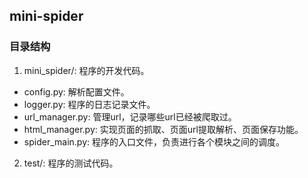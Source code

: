 ## mini-spider
### 目录结构
1. mini_spider/: 程序的开发代码。
* config.py: 解析配置文件。
* logger.py: 程序的日志记录文件。
* url_manager.py: 管理url，记录哪些url已经被爬取过。
* html_manager.py: 实现页面的抓取、页面url提取解析、页面保存功能。
* spider_main.py: 程序的入口文件，负责进行各个模块之间的调度。
2. test/: 程序的测试代码。
